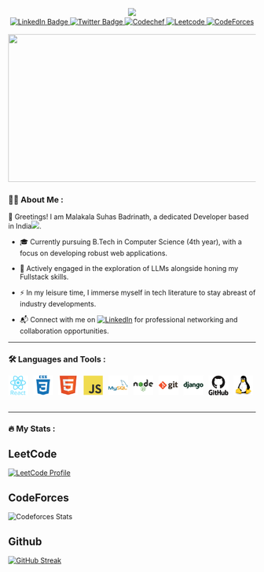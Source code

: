 <!--
**suhas018/suhas018** is a ✨ _special_ ✨ repository because its `README.md` (this file) appears on your GitHub profile.

Here are some ideas to get you started:

- 🔭 I’m currently working on ...
- 🌱 I’m currently learning ...
- 👯 I’m looking to collaborate on ...
- 🤔 I’m looking for help with ...
- 💬 Ask me about ...
- 📫 How to reach me: ...
- 😄 Pronouns: ...
- ⚡ Fun fact: ...
-->

<div id="header" align="center">
  <img src="https://media.giphy.com/media/M9gbBd9nbDrOTu1Mqx/giphy.gif" width="100"/>
 <div id="badges">
  <a href="https://www.linkedin.com/in/malakala-suhas-badrinath-355532252/">
    <img src="https://img.shields.io/badge/LinkedIn-blue?style=for-the-badge&logo=linkedin&logoColor=white" alt="LinkedIn Badge"/>
  </a>
  <a href="https://twitter.com/BadrinathSuhas">
    <img src="https://img.shields.io/badge/Twitter-blue?style=for-the-badge&logo=twitter&logoColor=white" alt="Twitter Badge"/>
  </a>
  <a href="https://www.codechef.com/users/suhas_meow">
    <img src="https://img.shields.io/badge/Codechef-%23B92B27.svg?&style=for-the-badge&logo=Codechef&logoColor=white" alt="Codechef"/>
  </a>
  <a href="https://leetcode.com/SuHaS-_-/">
    <img src="https://img.shields.io/badge/-LeetCode-FFA116?style=for-the-badge&logo=LeetCode&logoColor=black" alt="Leetcode"/>
  </a>
  <a href="https://codeforces.com/profile/suhas018">
    <img src="https://img.shields.io/badge/Codeforces-445f9d?style=for-the-badge&logo=Codeforces&logoColor=white" alt="CodeForces"/>
  </a>
 </div>
  <div id="views">
    <img src="https://komarev.com/ghpvc/?username=suhas018&style=flat-square&color=blue" alt=""/>
  </div>
</div>

<div align="center">
  <img src="https://media.giphy.com/media/dWesBcTLavkZuG35MI/giphy.gif" width="600" height="300"/>
</div>

### :man_technologist: About Me :
👋 Greetings! I am Malakala Suhas Badrinath, a dedicated Developer based in India<img src="https://media.giphy.com/media/WUlplcMpOCEmTGBtBW/giphy.gif" width="30">.

- 🎓 Currently pursuing B.Tech in Computer Science (4th year), with a focus on developing robust web applications.

- 🔐 Actively engaged in the exploration of LLMs alongside honing my Fullstack skills.

- ⚡ In my leisure time, I immerse myself in tech literature to stay abreast of industry developments.

- 📬 Connect with me on  [![LinkedIn](https://img.shields.io/badge/LinkedIn-blue?style=for-the-badge&logo=linkedin&logoColor=white)](https://www.linkedin.com/in/malakala-suhas-badrinath-355532252/)  for professional networking and collaboration opportunities.

---

### :hammer_and_wrench: Languages and Tools :
<div>
  <img src="https://github.com/devicons/devicon/blob/master/icons/react/react-original-wordmark.svg" title="React" alt="React" width="40" height="40"/>&ensp;
  <img src="https://github.com/devicons/devicon/blob/master/icons/css3/css3-plain-wordmark.svg"  title="CSS3" alt="CSS" width="40" height="40"/>&ensp;
  <img src="https://github.com/devicons/devicon/blob/master/icons/html5/html5-original.svg" title="HTML5" alt="HTML" width="40" height="40"/>&ensp;
  <img src="https://github.com/devicons/devicon/blob/master/icons/javascript/javascript-original.svg" title="JavaScript" alt="JavaScript" width="40" height="40"/>&ensp;
  <img src="https://github.com/devicons/devicon/blob/master/icons/mysql/mysql-original-wordmark.svg" title="MySQL"  alt="MySQL" width="40" height="40"/>&ensp;
  <img src="https://github.com/devicons/devicon/blob/master/icons/nodejs/nodejs-original-wordmark.svg" title="NodeJS" alt="NodeJS" width="40" height="40"/>&ensp;
  <img src="https://github.com/devicons/devicon/blob/master/icons/git/git-original-wordmark.svg" title="Git" **alt="Git" width="40" height="40"/>&ensp;
  <img src="https://github.com/devicons/devicon/blob/master/icons/django/django-plain-wordmark.svg" title="django" **alt="django" width="40" height="40"/>&ensp;
  <img src="https://github.com/devicons/devicon/blob/master/icons/github/github-original-wordmark.svg" **alt="django" width="40" height="40"/>&ensp;
  <img src="https://github.com/devicons/devicon/blob/master/icons/linux/linux-original.svg" **alt="django" width="40" height="40"/>&ensp;
</div>

---

### :fire: My Stats :
  <div>
   <h2>LeetCode</h2>
   <a href="https://leetcode.com/SuHaS-_-/">
     <img src="https://leetcard.jacoblin.cool/SuHaS-_-?ext=contest" alt="LeetCode Profile">
   </a>
  </div> 
    <h2>CodeForces</h2>
    
![Codeforces Stats](https://codeforces-readme-stats.vercel.app/api/card?username=suhas018)

    
   <h2>Github</h2>
  <div>
   <a href="https://git.io/streak-stats"><img src="https://github-readme-streak-stats.herokuapp.com?user=suhas018&theme=great-gatsby&hide_border=true" alt="GitHub Streak" /></a>
 </div>

